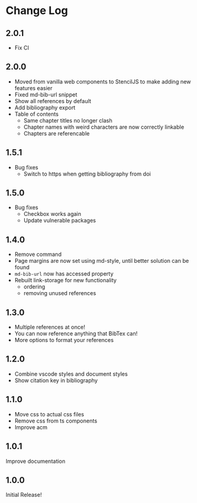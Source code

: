 # Change Log
## 2.0.1
 - Fix CI

## 2.0.0
 - Moved from vanilla web components to StencilJS to make adding new features easier
 - Fixed md-bib-url snippet
 - Show all references by default
 - Add bibliography export
 - Table of contents
   - Same chapter titles no longer clash
   - Chapter names with weird characters are now correctly linkable
   - Chapters are referencable

## 1.5.1
 - Bug fixes
   - Switch to https when getting bibliography from doi

## 1.5.0
 - Bug fixes
    - Checkbox works again
    - Update vulnerable packages
    
## 1.4.0
 - Remove command
 - Page margins are now set using md-style, until better solution can be found
 - `md-bib-url` now has accessed property
 - Rebuilt link-storage for new functionality
   - ordering
   - removing unused references

## 1.3.0
 - Multiple references at once!
 - You can now reference anything that BibTex can!
 - More options to format your references

## 1.2.0
- Combine vscode styles and document styles
- Show citation key in bibliography

## 1.1.0
- Move css to actual css files
- Remove css from ts components
- Improve acm

## 1.0.1
Improve documentation

## 1.0.0
Initial Release!